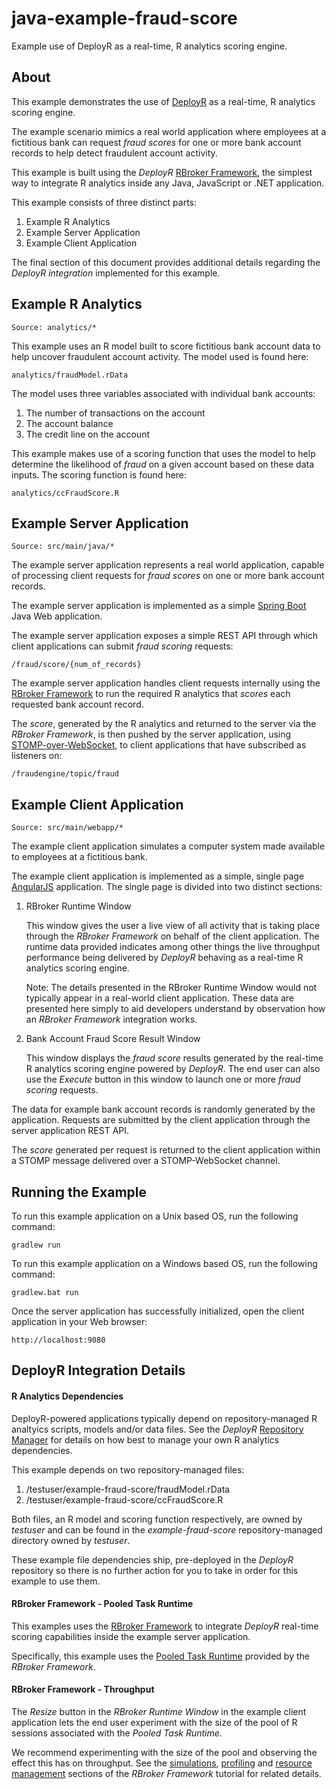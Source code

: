 java-example-fraud-score
========================

Example use of DeployR as a real-time, R analytics scoring engine.

## About

This example demonstrates the use of
[DeployR](http://deployr.revolutionanalytics.com) as a real-time, R
analytics scoring engine.

The example scenario mimics a real world application where employees
at a fictitious bank can request _fraud scores_ for one or more bank
account records to help detect fraudulent account activity.

This example is built using the _DeployR_ [RBroker
Framework](http://deployr.revolutionanalytics.com/dev), the simplest way
to integrate R analytics inside any Java, JavaScript or .NET
application.

This example consists of three distinct parts:

1. Example R Analytics
2. Example Server Application
3. Example Client Application

The final section of this document provides additional details regarding the
_DeployR integration_ implemented for this example.

## Example R Analytics

```
Source: analytics/*
```

This example uses an R model built to score fictitious bank account data
to help uncover fraudulent account activity. The model used is found
here:

```
analytics/fraudModel.rData
```

The model uses three variables associated with individual bank accounts:

1. The number of transactions on the account
2. The account balance
3. The credit line on the account

This example makes use of a scoring function that uses the model to help
determine the likelihood of _fraud_ on a given account based on these
data inputs. The scoring function is found here:

```
analytics/ccFraudScore.R
```

## Example Server Application


```
Source: src/main/java/*
```

The example server application represents a real world application,
capable of processing client requests for _fraud scores_ on one or more bank account records.

The example server application is implemented as a simple [Spring Boot](http://projects.spring.io/spring-boot) Java Web application.

The example server application exposes a simple REST API through which
client applications can submit _fraud scoring_ requests:

```
/fraud/score/{num_of_records}
```

The example server application handles client requests internally using the
[RBroker Framework](http://deployr.revolutionanalytics.com/dev) to run
the required R analytics that _scores_ each requested bank account record.

The _score_, generated by the R analytics and returned to the server via
the _RBroker Framework_, is then pushed by the server application, using
[STOMP-over-WebSocket](http://docs.spring.io/autorepo/docs/spring-framework/current/spring-framework-reference/html/websocket.html), to client applications that
have subscribed as listeners on:

```
/fraudengine/topic/fraud
```

## Example Client Application


```
Source: src/main/webapp/*
```

The example client application simulates a computer system made
available to employees at a fictitious bank.

The example client application is implemented as a simple, single page
[AngularJS](https://angularjs.org) application. The single page is divided into
two distinct sections:

1. RBroker Runtime Window

    This window gives the user a live view of all activity that
is taking place through the _RBroker Framework_ on behalf of the client
application. The runtime data provided indicates among other things the
live throughput performance being delivered by _DeployR_ behaving as a
real-time R analytics scoring engine.

    Note: The details presented in the RBroker Runtime Window
would not typically appear in a real-world client application. These data are presented
here simply to aid developers understand by observation how an _RBroker Framework_
integration works.

2. Bank Account Fraud Score Result Window

    This window displays the _fraud score_ results generated by the
real-time R analytics scoring engine powered by _DeployR_. The end user
can also use the _Execute_ button in this window to launch one or more
_fraud scoring_ requests.

The data for example bank account records is randomly generated by the
application. Requests are submitted by the client application through
the server application REST API.

The _score_ generated per request is returned to the client application
within a STOMP message delivered over a STOMP-WebSocket channel.

## Running the Example

To run this example application on a Unix based OS, run the following command:

```
gradlew run
```


To run this example application on a Windows based OS, run the following command:

```
gradlew.bat run
```


Once the server application has successfully initialized, open
the client application in your Web browser:

```
http://localhost:9080
```

## DeployR Integration Details

#### R Analytics Dependencies

DeployR-powered applications typically depend on repository-managed R analtyics
scripts, models and/or data files. See the _DeployR_ [Repository Manager](http://deployr.revolutionanalytics.com/documents/help/repo-man/) for details on how best to manage your own R analytics dependencies.

This example depends on two repository-managed files:

1. /testuser/example-fraud-score/fraudModel.rData
2. /testuser/example-fraud-score/ccFraudScore.R

Both files, an R model and scoring function respectively, are owned by _testuser_ and can be found in the _example-fraud-score_ repository-managed directory owned by _testuser_.

These example file dependencies ship, pre-deployed in the _DeployR_ repository so there is no further action for you to take in order for this example to use them.

#### RBroker Framework - Pooled Task Runtime

This examples uses the [RBroker Framework](http://deployr.revolutionanalytics.com/documents/dev/rbroker/) to integrate _DeployR_ real-time scoring capabilities inside the example server application.

Specifically, this example uses the [Pooled Task Runtime](http://deployr.revolutionanalytics.com/documents/dev/rbroker/#pooled) provided by the _RBroker Framework_.

#### RBroker Framework - Throughput

The _Resize_ button in the _RBroker Runtime Window_ in the example client application lets the end user experiment with the size of the pool of R sessions associated with the _Pooled Task Runtime_.

We recommend experimenting with the size of the pool and observing the effect this has on throughput. See the [simulations](http://deployr.revolutionanalytics.com/documents/dev/rbroker/#simulation), [profiling](http://deployr.revolutionanalytics.com/documents/dev/rbroker/#profiling) and [resource management](http://deployr.revolutionanalytics.com/documents/dev/rbroker/#gridprimer) sections of the _RBroker Framework_ tutorial for related details.
